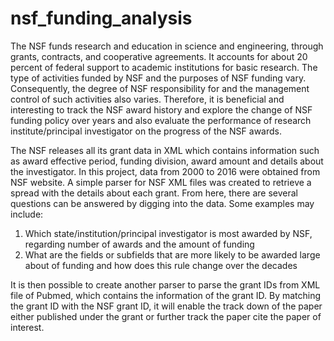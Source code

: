 # nsf_funding_analysis
The NSF funds research and education in science and engineering, through grants, contracts, and cooperative agreements. It accounts for about 20 percent of federal support to academic institutions for basic research.  The type of activities funded by NSF and the purposes of NSF funding vary. Consequently, the degree of NSF responsibility for and the management control of such activities also varies. Therefore, it is beneficial and interesting to track the NSF award history and explore the change of NSF funding policy over years and also evaluate the performance of research institute/principal investigator on the progress of the NSF awards. 

The NSF releases all its grant data in XML which contains information such as award effective period, funding division, award amount and details about the investigator. In this project, data from 2000 to 2016 were obtained from NSF website. A simple parser for NSF XML files was created to retrieve a spread with the details about each grant. 
From here, there are several questions can be answered by digging into the data. Some examples may include:
1) Which state/institution/principal investigator is most awarded by NSF, regarding number of awards and the amount of funding
2) What are the fields or subfields that are more likely to be awarded large about of funding and how does this rule change over the decades

It is then possible to create another parser to parse the grant IDs from XML file of Pubmed, which contains the information of the grant ID. By matching the grant ID with the NSF grant ID, it will enable the track down of the paper either published under the grant or further track the paper cite the paper of interest.  

